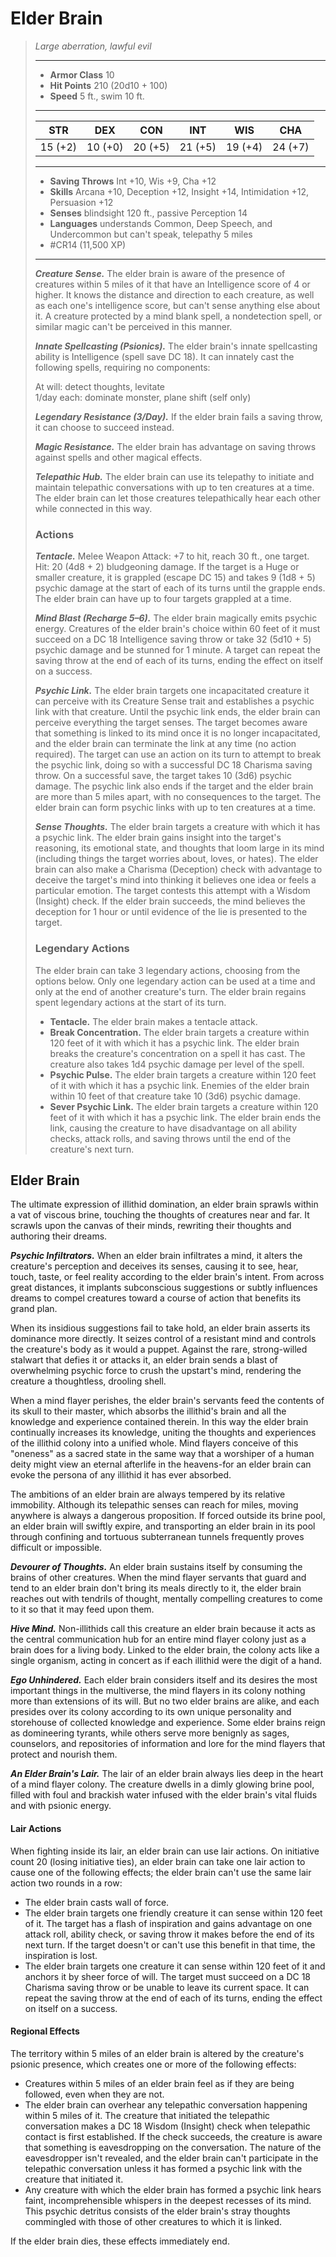 # Elder Brain
>*Large aberration, lawful evil*
>___
>- **Armor Class** 10
>- **Hit Points** 210 (20d10 + 100)
>- **Speed** 5 ft., swim 10 ft.
>___
>|STR|DEX|CON|INT|WIS|CHA|
>|:---:|:---:|:---:|:---:|:---:|:---:|
>|15 (+2)|10 (+0)|20 (+5)|21 (+5)|19 (+4)|24 (+7)|
>___
>- **Saving Throws** Int +10, Wis +9, Cha +12
>- **Skills** Arcana +10, Deception +12, Insight +14, Intimidation +12, Persuasion +12
>- **Senses** blindsight 120 ft., passive Perception 14
>- **Languages** understands Common, Deep Speech, and Undercommon but can't speak, telepathy 5 miles
>- #CR14 (11,500 XP)
>___
>***Creature Sense.*** The elder brain is aware of the presence of creatures within 5 miles of it that have an Intelligence score of 4 or higher. It knows the distance and direction to each creature, as well as each one's intelligence score, but can't sense anything else about it. A creature protected by a mind blank spell, a nondetection spell, or similar magic can't be perceived in this manner.  
>
>***Innate Spellcasting (Psionics).*** The elder brain's innate spellcasting ability is Intelligence (spell save DC 18). It can innately cast the following spells, requiring no components:  
>
>At will: detect thoughts, levitate  
>1/day each: dominate monster, plane shift (self only)  
>
>
>***Legendary Resistance (3/Day).*** If the elder brain fails a saving throw, it can choose to succeed instead.  
>
>***Magic Resistance.*** The elder brain has advantage on saving throws against spells and other magical effects.  
>
>***Telepathic Hub.*** The elder brain can use its telepathy to initiate and maintain telepathic conversations with up to ten creatures at a time. The elder brain can let those creatures telepathically hear each other while connected in this way.  
>
>### Actions
>***Tentacle.*** Melee Weapon Attack: +7 to hit, reach 30 ft., one target. Hit: 20 (4d8 + 2) bludgeoning damage. If the target is a Huge or smaller creature, it is grappled (escape DC 15) and takes 9 (1d8 + 5) psychic damage at the start of each of its turns until the grapple ends. The elder brain can have up to four targets grappled at a time.  
>
>***Mind Blast (Recharge 5–6).*** The elder brain magically emits psychic energy. Creatures of the elder brain's choice within 60 feet of it must succeed on a DC 18 Intelligence saving throw or take 32 (5d10 + 5) psychic damage and be stunned for 1 minute. A target can repeat the saving throw at the end of each of its turns, ending the effect on itself on a success.  
>
>***Psychic Link.*** The elder brain targets one incapacitated creature it can perceive with its Creature Sense trait and establishes a psychic link with that creature. Until the psychic link ends, the elder brain can perceive everything the target senses. The target becomes aware that something is linked to its mind once it is no longer incapacitated, and the elder brain can terminate the link at any time (no action required). The target can use an action on its turn to attempt to break the psychic link, doing so with a successful DC 18 Charisma saving throw. On a successful save, the target takes 10 (3d6) psychic damage. The psychic link also ends if the target and the elder brain are more than 5 miles apart, with no consequences to the target. The elder brain can form psychic links with up to ten creatures at a time.  
>
>***Sense Thoughts.*** The elder brain targets a creature with which it has a psychic link. The elder brain gains insight into the target's reasoning, its emotional state, and thoughts that loom large in its mind (including things the target worries about, loves, or hates). The elder brain can also make a Charisma (Deception) check with advantage to deceive the target's mind into thinking it believes one idea or feels a particular emotion. The target contests this attempt with a Wisdom (Insight) check. If the elder brain succeeds, the mind believes the deception for 1 hour or until evidence of the lie is presented to the target.  
>
>### Legendary Actions
>The elder brain can take 3 legendary actions, choosing from the options below. Only one legendary action can be used at a time and only at the end of another creature's turn. The elder brain regains spent legendary actions at the start of its turn.
>
>- **Tentacle.** The elder brain makes a tentacle attack.
>- **Break Concentration.** The elder brain targets a creature within 120 feet of it with which it has a psychic link. The elder brain breaks the creature's concentration on a spell it has cast. The creature also takes 1d4 psychic damage per level of the spell.
>- **Psychic Pulse.** The elder brain targets a creature within 120 feet of it with which it has a psychic link. Enemies of the elder brain within 10 feet of that creature take 10 (3d6) psychic damage.
>- **Sever Psychic Link.** The elder brain targets a creature within 120 feet of it with which it has a psychic link. The elder brain ends the link, causing the creature to have disadvantage on all ability checks, attack rolls, and saving throws until the end of the creature's next turn.

## Elder Brain

The ultimate expression of illithid domination, an elder brain sprawls within a vat of viscous brine, touching the thoughts of creatures near and far. It scrawls upon the canvas of their minds, rewriting their thoughts and authoring their dreams.

***Psychic Infiltrators.***  When an elder brain infiltrates a mind, it alters the creature's perception and deceives its senses, causing it to see, hear, touch, taste, or feel reality according to the elder brain's intent. From across great distances, it implants subconscious suggestions or subtly influences dreams to compel creatures toward a course of action that benefits its grand plan.

When its insidious suggestions fail to take hold, an elder brain asserts its dominance more directly. It seizes control of a resistant mind and controls the creature's body as it would a puppet. Against the rare, strong-willed stalwart that defies it or attacks it, an elder brain sends a blast of overwhelming psychic force to crush the upstart's mind, rendering the creature a thoughtless, drooling shell.

When a mind flayer perishes, the elder brain's servants feed the contents of its skull to their master, which absorbs the illithid's brain and all the knowledge and experience contained therein. In this way the elder brain continually increases its knowledge, uniting the thoughts and experiences of the illithid colony into a unified whole. Mind flayers conceive of this "oneness" as a sacred state in the same way that a worshiper of a human deity might view an eternal afterlife in the heavens-for an elder brain can evoke the persona of any illithid it has ever absorbed.

The ambitions of an elder brain are always tempered by its relative immobility. Although its telepathic senses can reach for miles, moving anywhere is always a dangerous proposition. If forced outside its brine pool, an elder brain will swiftly expire, and transporting an elder brain in its pool through confining and tortuous subterranean tunnels frequently proves difficult or impossible.

***Devourer of Thoughts.***  An elder brain sustains itself by consuming the brains of other creatures. When the mind flayer servants that guard and tend to an elder brain don't bring its meals directly to it, the elder brain reaches out with tendrils of thought, mentally compelling creatures to come to it so that it may feed upon them.

***Hive Mind.***  Non-illithids call this creature an elder brain because it acts as the central communication hub for an entire mind flayer colony just as a brain does for a living body. Linked to the elder brain, the colony acts like a single organism, acting in concert as if each illithid were the digit of a hand.

***Ego Unhindered.***  Each elder brain considers itself and its desires the most important things in the multiverse, the mind flayers in its colony nothing more than extensions of its will. But no two elder brains are alike, and each presides over its colony according to its own unique personality and storehouse of collected knowledge and experience. Some elder brains reign as domineering tyrants, while others serve more benignly as sages, counselors, and repositories of information and lore for the mind flayers that protect and nourish them.

***An Elder Brain's Lair.*** The lair of an elder brain always lies deep in the heart of a mind flayer colony. The creature dwells in a dimly glowing brine pool, filled with foul and brackish water infused with the elder brain's vital fluids and with psionic energy.

#### Lair Actions
When fighting inside its lair, an elder brain can use lair actions. On initiative count 20 (losing initiative ties), an elder brain can take one lair action to cause one of the following effects; the elder brain can't use the same lair action two rounds in a row:

- The elder brain casts wall of force.
- The elder brain targets one friendly creature it can sense within 120 feet of it. The target has a flash of inspiration and gains advantage on one attack roll, ability check, or saving throw it makes before the end of its next turn. If the target doesn't or can't use this benefit in that time, the inspiration is lost.
- The elder brain targets one creature it can sense within 120 feet of it and anchors it by sheer force of will. The target must succeed on a DC 18 Charisma saving throw or be unable to leave its current space. It can repeat the saving throw at the end of each of its turns, ending the effect on itself on a success.

#### Regional Effects
The territory within 5 miles of an elder brain is altered by the creature's psionic presence, which creates one or more of the following effects:

- Creatures within 5 miles of an elder brain feel as if they are being followed, even when they are not.
- The elder brain can overhear any telepathic conversation happening within 5 miles of it. The creature that initiated the telepathic conversation makes a DC 18 Wisdom (Insight) check when telepathic contact is first established. If the check succeeds, the creature is aware that something is eavesdropping on the conversation. The nature of the eavesdropper isn't revealed, and the elder brain can't participate in the telepathic conversation unless it has formed a psychic link with the creature that initiated it.
- Any creature with which the elder brain has formed a psychic link hears faint, incomprehensible whispers in the deepest recesses of its mind. This psychic detritus consists of the elder brain's stray thoughts commingled with those of other creatures to which it is linked.

If the elder brain dies, these effects immediately end.